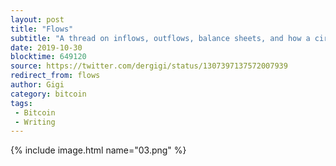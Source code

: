 ```yaml
---
layout: post
title: "Flows"
subtitle: "A thread on inflows, outflows, balance sheets, and how a circular orange future might resolve the points of contention in Bitcoin."
date: 2019-10-30
blocktime: 649120
source: https://twitter.com/dergigi/status/1307397137572007939
redirect_from: flows
author: Gigi
category: bitcoin
tags:
 - Bitcoin
 - Writing
---
```



{% include image.html name="03.png" %}
